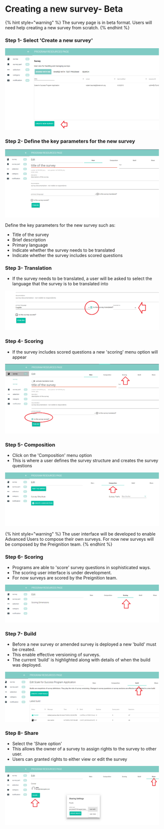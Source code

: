 # Creating a new survey- Beta



{% hint style="warning" %}
The survey page is in beta format.  Users will need help creating a new survey from scratch.
{% endhint %}

### Step 1- Select 'Create a new survey'

![](../../../../.gitbook/assets/image%20%2834%29.png)

### Step 2- Define the key parameters for the new survey

![](../../../../.gitbook/assets/image%20%2881%29.png)

Define the key parameters for the new survey such as:

* Title of the survey
* Brief description
* Primary language
* Indicate whether the survey needs to be translated
* Indicate whether the survey includes scored questions

### Step 3- Translation

* If the survey needs to be translated, a user will be asked to select the language that the survey is to be translated into

![](../../../../.gitbook/assets/image%20%28133%29.png)

### Step 4- Scoring

* If the survey includes scored questions a new 'scoring' menu option will appear

![](../../../../.gitbook/assets/image%20%28115%29.png)

### Step 5- Composition

* Click on the 'Composition' menu option
* This is where a user defines the survey structure and creates the survey questions

![](../../../../.gitbook/assets/image%20%2873%29.png)

{% hint style="warning" %}
The user interface will be developed to enable Advanced Users to compose their own surveys.  For now new surveys will be composed by the Preignition team.
{% endhint %}

### Step 6- Scoring

* Programs are able to 'score' survey questions in sophisticated ways.
* The scoring user interface is under development.  
* For now surveys are scored by the Preignition team.

![](../../../../.gitbook/assets/image%20%28100%29.png)

### Step 7- Build

* Before a new survey or amended survey is deployed a new 'build' must be created.
* This enable effective versioning of surveys.
* The current 'build' is highlighted along with details of when the build was deployed. 

![](../../../../.gitbook/assets/image%20%28139%29.png)

### Step 8- Share

* Select the 'Share option'
* This allows the owner of a survey to assign rights to the survey to other user.
* Users can granted rights to either view or edit the survey

![](../../../../.gitbook/assets/image%20%2884%29.png)

